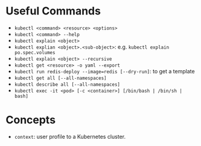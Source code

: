 # Useful Commands

* `kubectl <command> <resource> <options>`
* `kubectl <command> --help`
* `kubectl explain <object>`
* `kubectl explian <object>.<sub-object>`: e.g. `kubectl explain po.spec.volumes`
* `kubectl explain <object> --recursive`
* `kubectl get <resource> -o yaml --export`
* `kubectl run redis-deploy --image=redis [--dry-run]`: to get a template
* `kubectl get all [--all-namespaces]`
* `kubectl describe all [--all-namespaces]`
* `kubectl exec -it <pod> [-c <container>] [/bin/bash | /bin/sh | bash]`


# Concepts

* `context`: user profile to a Kubernetes cluster.
